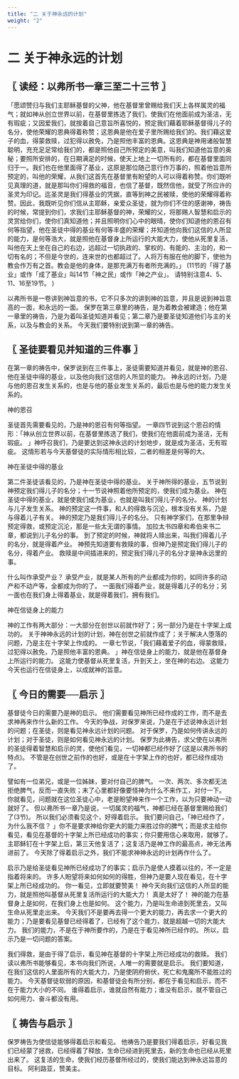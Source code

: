 ```yaml
---
title: "二 关于神永远的计划"
weight: "2"
---
```


# 二 关于神永远的计划


## 〖 读经：以弗所书一章三至二十三节 〗

「愿颂赞归与我们主耶稣基督的父神，他在基督里曾赐给我们天上各样属灵的福气；就如神从创立世界以前，在基督里拣选了我们，使我们在他面前成为圣洁，无有瑕疵；又因爱我们，就按着自己意旨所喜悦的，预定我们藉着耶稣基督得儿子的名分，使他荣耀的恩典得着称赞；这恩典是他在爱子里所赐给我们的。我们藉这爱子的血，得蒙救赎，过犯得以赦免，乃是照他丰富的恩典。这恩典是神用诸般智慧聪明，充充足足常给我们的，都是照他自己所预定的美意，叫我们知道他旨意的奥秘；要照所安排的，在日期满足的时候，使天上地上一切所有的，都在基督里面同归于一。我们也在他里面得了基业，这原是那位随己意行作万事的，照着他旨意所预定的，叫他的荣耀，从我们这首先在基督里有盼望的人可以得着称赞。你们既听见真理的道，就是那叫你们得救的福音，也信了基督，既然信他，就受了所应许的圣灵为印记。迄圣灵是我们得基业的凭据，直等到神之民被赎，使他的荣耀得着称赞。因此，我既听见你们信从主耶稣，亲爱众圣徒，就为你们不住的感谢神，祷告的时候，常提到你们，求我们主耶稣基督的神，荣耀的父，将那赐人智慧和启示的灵赏给你们，使你们真知道他；并且照明你们心中的眼晴，使你们知道他的恩召有何等指望，他在圣徒中得的基业有何等丰盛的荣耀；并知道他向我们这信的人所显的能力，是何等浩大，就是照他在基督身上所运行的大能大力，使他从死里复活，叫他在天上坐在自己的右边，远超过一切执政的、掌权的、有能的、主治的，和一切有名的；不但是今世的，连来世的也都超过了。人将万有服在他的脚下，使他为教会作万有之首。教会是他的身体，是那充满万有者所充满的。」
(11节的「得了基业」或作「成了基业」叫14节「神之民」或作「神之产业」。
请特别注意4、5、11、16至19节。
)

以弗所书是一卷讲到神旨意的书，它不只多次的讲到神的旨意，并且是说到神旨意高的一面，和永远的一面。
保罗在第三章里的祷告，是为着教会被建造；他在第一章里的祷告，乃是为着叫圣徒知道并看见；第二章乃是要圣徒知道他们与主的关系，以及与教会的关系。
今天我们要特别说到第一章的祷告。

## 〖 圣徒要看见并知道的三件事 〗

在第一章的祷告中，保罗说到在三件事上，圣徒需要知道并看见，就是神的恩召、他在圣徒中得的基业，以及他向我们这信的人所显的能力。
神永远的计划，乃是与他的恩召发生关系的，也是与他的基业发生关系的，最后也是与他的能力发生关系的。

神的恩召

圣徒首先需要看见的，乃是神的恩召有何等指望。
一章四节说到这个恩召的情形：「神从创立世界以前，在基督里拣选了我们，使我们在他面前成为圣洁，无有瑕疵。
」神呼召我们，乃是要达到这神永远的计划地步，就是成为圣洁，无有瑕疵。
这情形若与今天基督徒的实际情形相比较，二者的相差是何等的大。

神在圣徒中得的基业

第二件圣徒该看见的，乃是神在圣徒中得的基业。
关于神所得的基业，五节说到神预定我们得儿子的名分；十一节说神照着他所预定的，使我们成为基业。
神在圣徒中得的基业，就是使我们成为基业，也就是叫我们得儿子的名分。
神的计划与儿子发生关系。
神的预定这一件事，和人的得救与沉沦，根本没有关系，乃是与得着儿子有关。
神的预定乃是我们得儿子的名分。
只有神学家们，在那里争辩预定得救，或预定沉沦，那是一些太无谓的事情。
加拉太书四章和希伯来书二章，都说到儿子名分的事。
到了预定的时候，神就将人赎出来，叫我们得着儿子的名分，就是得着产业。
神预先知道要有救赎的事，但神乃是预定我们得儿子的名分，得着产业。
救赎是中间插进来的，预定我们得儿子的名分才是神永远里的事。

什么叫作承受产业？
承受产业，就是某人所有的产业都成为你的，如同许多的动产和不动产等，全都成为你的了。
一面我们得着产业，就是得着儿子的名分；另一面也在我们身上得着基业，就是得着我们，拥有我们。

神在信徒身上的能力

神的工作有两大部分：一大部分在创世以前就作好了；另一部分乃是在十字架上成功的。
关于神神永远的计划的计划，神在创世之前就作成了；关于解决人堕落的问题，乃是主在十字架上作成的。
一章七节说，「我们藉着爱子的血，得蒙救赎，过犯得以赦免，乃是照他丰富的恩典。
」神在信徒身上的能力，就是他在基督身上所运行的能力。
这能力使基督从死里复活，升到天上，坐在神的右边。
这能力今天也运行在信徒身上，以成就神的旨意。

## 〖 今日的需要──启示 〗

基督徒今日的需要乃是神的启示。
他们需要看见神所已经作成的工作，而不是去求神再来作什么新的工作。
今天的争战，对保罗来说，乃是在于述说神永远计划的问题；在圣徒，则是看见神永远计划的问题。
对于保罗，乃是如何传讲永远的计划；对于圣徒，则是如何看见神永远的计划。
保罗为此祷告，求父使在以弗所的圣徒得着智慧和启示的灵，使他们看见，一切神都已经作好了(这是以弗所书的特点)。
不管是在创世之前作的也好，或是在十字架上作的也好，都已经作成功了。

譬如有一位弟兄，或是一位姊妹，要对付自己的脾气。
一次、两次、多次都无法拒绝脾气，反而一直失败；末了心里都好像要怪神为什么不来作工，对付一下。
你就看见，问题就在这位圣徒心中，老是盼望神来作一个工作，以为只要神动一动就好了。
但以弗所书一章乃是说，一切属灵的福气，神都已经在基督里赐给我们了(3节)。
所以我们必须看见这个，好得着启示。
我们要问自己，「神已经作了，为什么我不信？
」你不是要求神给你更大的能力来胜过你的脾气；而是求主给你看见，看见在基督的十字架上所已经成功的事实；你只要用信心来取用，就够了。
主耶稣钉在十字架上后，第三天他复活了；这复活乃是神工作的最高点，神无法再进前了。
今天除了得着启示之外，我们不能求神神永远的计划再作什么了。

启示乃是给圣徒看见神所已经成功了的事实；启示乃是使人摸着以往的，不一定是指着将来的。
许多人盼望将来如何如何的得胜，但神乃是要人现在看见，在十字架上所已经成功的。
你一看见，立即就要赞美！
神今天向我们这信的人所显的能力，就是照他叫基督从死里复活所运行的大能大力！
真是太好了！
神的能力在基督身上是如何，在我们身上也是如何。
这个能力，乃是叫生命进到死里去，又叫生命从死里走出来。
今天我们不是要再去得一个更大的能力，再去求一个更大的能力；乃是要看见基督已经得着了，已经有了这个能力，就是超越一切的大能大力。
我们的能力，不是在于神所要作的，乃是在于看见神所已经作的。
所以，启示乃是一切问题的答案。

我们得救，是由于得了启示，看见神在基督的十字架上所已经成功的救赎。
我们读以弗所书能够看见，本书向我们所说，人唯一的需要就是启示。
我们要知道，在我们这信的人里面所有的大能大力，乃是使阴府俯伏，死亡和鬼魔所不能胜过的能力。
今天基督徒软弱的原因，和基督徒会有所分别，都在于看见和启示，而不在于能力大小的不同。
谁得着启示，谁就自然有能力；谁没有启示，就不管自己如何用力、奋斗都没有用。

## 〖 祷告与启示 〗

保罗祷告为使信徒能够得着启示和看见。
他祷告乃是要我们得着启示，好看见我们已经蒙了拯救，已经得着了释放，生命已经进到死里去，新的生命也已经从死里出来了。
这复活的生命，使我们经历基督所经过的，使我们能达到神永远旨意的目标。
阿利路亚，赞美主。
